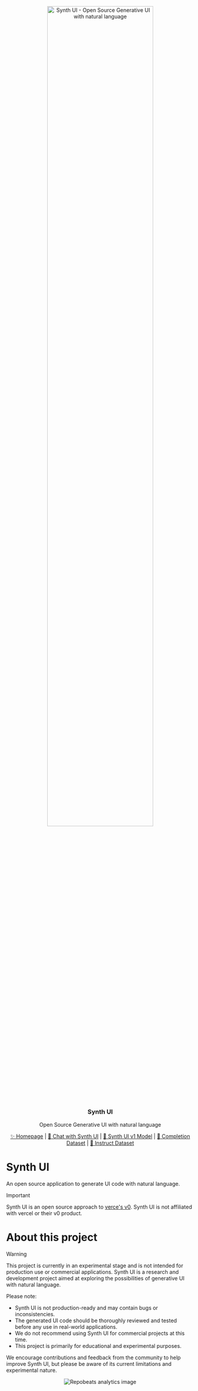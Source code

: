 <div align="center">
<img alt="Synth UI - Open Source Generative UI with natural language" src="public/assets/videos/synth_ui_clip1.gif" width="75%">
<h3>Synth UI</h3>
<p>
    Open Source Generative UI with natural language
</p>
<p align="center"><a href="https://www.synthui.design/">✨ Homepage</a> | <a href="https://www.synthui.design/chat">🤖 Chat with Synth UI</a> | <a href="https://huggingface.co/datasets/JulianAT/SynthUI-Code-2k-v1">🚀 Synth UI v1 Model</a> | <a href="https://huggingface.co/datasets/JulianAT/SynthUI-Code-2k-v1">🤗 Completion Dataset</a> | <a href="https://huggingface.co/datasets/JulianAT/SynthUI-Code-Instruct-2k-v1">🤗 Instruct Dataset</a></p>
</div>

# Synth UI

An open source application to generate UI code with natural language.

> [!IMPORTANT]
> Synth UI is an open source approach to [verce's v0](https://v0.dev/). Synth UI is not affiliated with vercel or their v0 product.

# About this project

> [!WARNING]
> This project is currently in an experimental stage and is not intended for production use or commercial applications. Synth UI is a research and development project aimed at exploring the possibilities of generative UI with natural language.

Please note:

- Synth UI is not production-ready and may contain bugs or inconsistencies.
- The generated UI code should be thoroughly reviewed and tested before any use in real-world applications.
- We do not recommend using Synth UI for commercial projects at this time.
- This project is primarily for educational and experimental purposes.

We encourage contributions and feedback from the community to help improve Synth UI, but please be aware of its current limitations and experimental nature.

<div align="center">
    <img src="https://repobeats.axiom.co/api/embed/5ba8b7006d5e98e6d88e2ccc74acc06682277ef4.svg" alt="Repobeats analytics image" />
</div>
